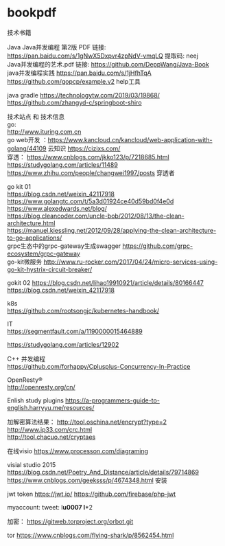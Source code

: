 # bookpdf
技术书籍

Java
Java并发编程 第2版 PDF                链接: https://pan.baidu.com/s/1gNwX5Dxpvr4zpNdV-vmqLQ 提取码: neej    
Java并发编程的艺术.pdf                链接:  https://github.com/DeppWang/Java-Book  
java并发编程实践    https://pan.baidu.com/s/1jHfhTqA   https://github.com/gopcp/example.v2 help工具    

java gradle   https://technologytw.com/2019/03/19868/    
              https://github.com/zhangyd-c/springboot-shiro  


技术站点 和 技术信息   
go:  
http://www.ituring.com.cn   
go web开发 ：https://www.kancloud.cn/kancloud/web-application-with-golang/44109 
云知识  https://cizixs.com/       
穿透： https://www.cnblogs.com/jkko123/p/7218685.html   
      https://studygolang.com/articles/11489 
      https://www.zhihu.com/people/changwei1997/posts   穿透者
      
go kit 01    
https://blog.csdn.net/weixin_42117918      
https://www.golangtc.com/t/5a3d01924ce40d59bd0f4e0d    
https://www.alexedwards.net/blog/     
https://blog.cleancoder.com/uncle-bob/2012/08/13/the-clean-architecture.html   
https://manuel.kiessling.net/2012/09/28/applying-the-clean-architecture-to-go-applications/  
grpc生态中的grpc-gateway生成swagger https://github.com/grpc-ecosystem/grpc-gateway           
go-kit微服务 http://www.ru-rocker.com/2017/04/24/micro-services-using-go-kit-hystrix-circuit-breaker/    


gokit 02
https://blog.csdn.net/lihao19910921/article/details/80166447        
https://blog.csdn.net/weixin_42117918    
     
k8s        
https://github.com/rootsongjc/kubernetes-handbook/ 

 
 
IT  
https://segmentfault.com/a/1190000015464889      

https://studygolang.com/articles/12902    


 
C++ 并发编程   
https://github.com/forhappy/Cplusplus-Concurrency-In-Practice


OpenResty®    
http://openresty.org/cn/   

Enlish study plugins
https://a-programmers-guide-to-english.harryyu.me/resources/

加解密算法结果：
http://tool.oschina.net/encrypt?type=2     
http://www.ip33.com/crc.html         
http://tool.chacuo.net/cryptaes     


在线visio
https://www.processon.com/diagraming

visial studio 2015    
https://blog.csdn.net/Poetry_And_Distance/article/details/79714869     
https://www.cnblogs.com/geeksss/p/4674348.html 安装   

jwt token
https://jwt.io/
https://github.com/firebase/php-jwt


myaccount:
tweet: l******u0007  l*******2


加密：
https://gitweb.torproject.org/orbot.git

tor
https://www.cnblogs.com/flying-shark/p/8562454.html


